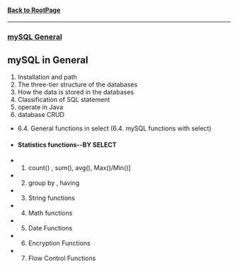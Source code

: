 

#### [Back to RootPage](https://github.com/TerryTxx/CS-Diary/blob/master/README.md)

---


### [mySQL General](https://github.com/TerryTxx/CS-Diary/blob/master/mySQL/mysqlGeneral.md)
## mySQL in General
1. Installation and path
2. The three-tier structure of the databases
3. How the data is stored in the databases
4. Classification of SQL statement
5. operate in Java
6. database CRUD
- 6.4. General functions in select (6.4. mySQL functions with select)
- #### Statistics functions--BY SELECT
- 1. count() , sum(), avg(), Max()/Min()]
- 2. group by , having
- 3. String functions
- 4. Math functions
- 5. Date Functions
- 6. Encryption Functions
- 7. Flow Control Functions



